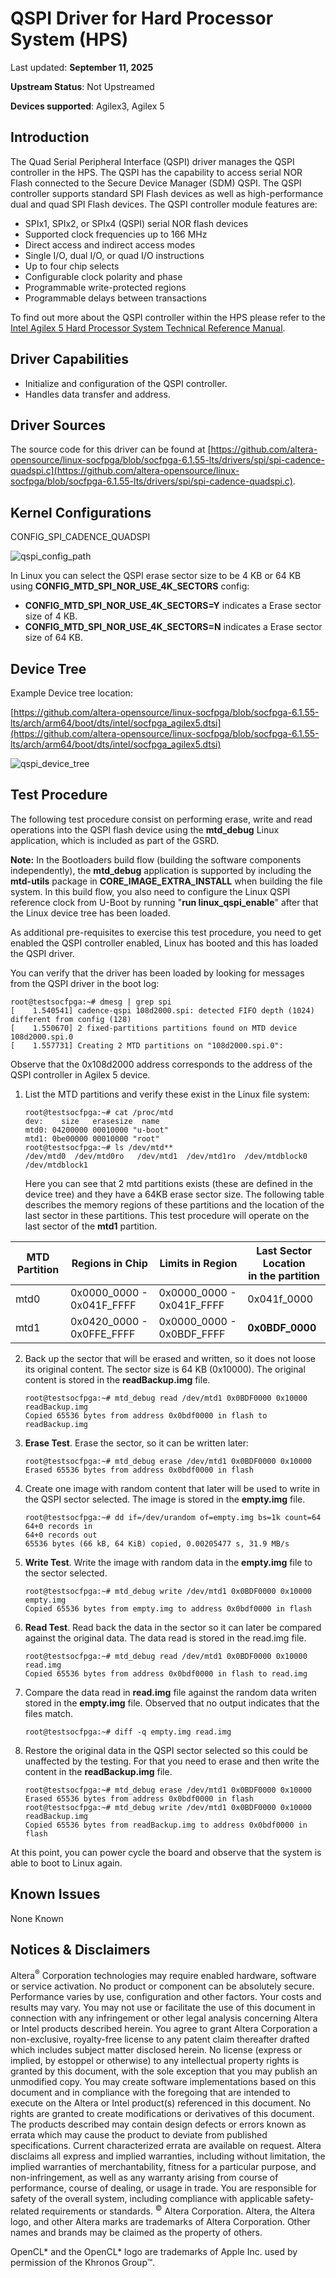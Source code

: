 # **QSPI Driver for Hard Processor System (HPS)**

Last updated: **September 11, 2025** 

**Upstream Status**: Not Upstreamed

**Devices supported**: Agilex3, Agilex 5

## **Introduction**

The Quad Serial Peripheral Interface (QSPI) driver manages the QSPI controller in the HPS.  The QSPI has the capability to access serial NOR Flash connected to the Secure Device Manager (SDM) QSPI. The QSPI controller supports standard SPI Flash devices as well as high-performance dual and quad SPI Flash devices. The QSPI controller module features are:

* SPIx1, SPIx2, or SPIx4 (QSPI) serial NOR flash devices
* Supported clock frequencies up to 166 MHz
* Direct access and indirect access modes
* Single I/O, dual I/O, or quad I/O instructions
* Up to four chip selects
* Configurable clock polarity and phase
* Programmable write-protected regions
* Programmable delays between transactions

To find out more about the QSPI controller within the HPS please refer to the [Intel Agilex 5 Hard Processor System Technical Reference Manual](https://www.intel.com/content/www/us/en/docs/programmable/814346). 

## **Driver Capabilities**

* Initialize and configuration of the QSPI controller.
* Handles data transfer and address.

## **Driver Sources**

The source code for this driver can be found at [https://github.com/altera-opensource/linux-socfpga/blob/socfpga-6.1.55-lts/drivers/spi/spi-cadence-quadspi.c](https://github.com/altera-opensource/linux-socfpga/blob/socfpga-6.1.55-lts/drivers/spi/spi-cadence-quadspi.c).

## **Kernel Configurations**

CONFIG_SPI_CADENCE_QUADSPI

![qspi_config_path](images/qspi_config_path.png)

In Linux you can select the QSPI erase sector size to be 4 KB or 64 KB using **CONFIG_MTD_SPI_NOR_USE_4K_SECTORS** config:

* **CONFIG_MTD_SPI_NOR_USE_4K_SECTORS=Y**  indicates a Erase sector size of 4 KB.
* **CONFIG_MTD_SPI_NOR_USE_4K_SECTORS=N**  indicates a Erase sector size of 64 KB.


## Device Tree

Example Device tree location:

[https://github.com/altera-opensource/linux-socfpga/blob/socfpga-6.1.55-lts/arch/arm64/boot/dts/intel/socfpga_agilex5.dtsi](https://github.com/altera-opensource/linux-socfpga/blob/socfpga-6.1.55-lts/arch/arm64/boot/dts/intel/socfpga_agilex5.dtsi)

![qspi_device_tree](images/qspi_device_tree.png)


## **Test Procedure**

The following test procedure consist on performing erase, write and read operations into the QSPI flash device using the **mtd_debug** Linux application, which is included as part of the GSRD.

**Note:** In the Bootloaders build flow (building the software components independently),  the **mtd_debug** application is supported by including the **mtd-utils** package in **CORE_IMAGE_EXTRA_INSTALL** when building the file system. In this build flow, you also need to configure the Linux QSPI reference clock from U-Boot by running "**run  linux_qspi_enable**" after that the Linux device tree has been loaded.

As additional pre-requisites  to exercise this test procedure, you need to get enabled the QSPI controller enabled, Linux has booted  and this has loaded the QSPI driver. 

You can verify that the driver has been loaded by looking for messages from the QSPI driver in the boot log:

```
root@testsocfpga:~# dmesg | grep spi
[    1.540541] cadence-qspi 108d2000.spi: detected FIFO depth (1024) different from config (128)
[    1.550670] 2 fixed-partitions partitions found on MTD device 108d2000.spi.0
[    1.557731] Creating 2 MTD partitions on "108d2000.spi.0":
```

Observe that the 0x108d2000 address corresponds to the address of the QSPI controller in Agilex 5 device.

1. List the MTD partitions and verify these exist in the Linux file system:
   ```
   root@testsocfpga:~# cat /proc/mtd
   dev:    size   erasesize  name
   mtd0: 04200000 00010000 "u-boot"
   mtd1: 0be00000 00010000 "root"
   root@testsocfpga:~# ls /dev/mtd**
   /dev/mtd0  /dev/mtd0ro	/dev/mtd1  /dev/mtd1ro	/dev/mtdblock0	 /dev/mtdblock1
   ```
   Here you can see that 2 mtd partitions exists (these are defined in the device tree) and they have a 64KB erase sector size. The following table describes the memory regions of these partitions and the location of the last sector in these partitions. This test procedure will operate on the last sector of the **mtd1** partition.

| MTD Partition | Regions in Chip | Limits in Region | Last Sector Location <br>in the partition |
| ---| --- | --- | --- |
| mtd0 | 0x0000_0000 - 0x041F_FFFF | 0x0000_0000 - 0x041F_FFFF | 0x041f_0000 |
| mtd1 | 0x0420_0000 - 0x0FFE_FFFF | 0x0000_0000 - 0x0BDF_FFFF | **0x0BDF_0000** |

2. Back up the sector that will be erased and written, so it does not loose its original content. The sector size is 64 KB (0x10000). The original content is stored in the **readBackup.img** file.

   ```
   root@testsocfpga:~# mtd_debug read /dev/mtd1 0x0BDF0000 0x10000 readBackup.img
   Copied 65536 bytes from address 0x0bdf0000 in flash to readBackup.img
   ```
   
3. **Erase Test**. Erase the sector, so it can be written later:

   ```
   root@testsocfpga:~# mtd_debug erase /dev/mtd1 0x0BDF0000 0x10000
   Erased 65536 bytes from address 0x0bdf0000 in flash
   ```
   
4. Create one image with random content that later will be used to write in the QSPI sector selected. The image is stored in the **empty.img** file.

   ```
   root@testsocfpga:~# dd if=/dev/urandom of=empty.img bs=1k count=64
   64+0 records in
   64+0 records out
   65536 bytes (66 kB, 64 KiB) copied, 0.00205477 s, 31.9 MB/s
   ```
   
5. **Write Test**. Write the image with random data in the **empty.img** file to the sector selected.

   ```
   root@testsocfpga:~# mtd_debug write /dev/mtd1 0x0BDF0000 0x10000 empty.img
   Copied 65536 bytes from empty.img to address 0x0bdf0000 in flash
   ```
6. **Read Test**. Read back the data in the sector so it can later be compared against the original data. The data read is stored in the read.img file.

   ```
   root@testsocfpga:~# mtd_debug read /dev/mtd1 0x0BDF0000 0x10000 read.img
   Copied 65536 bytes from address 0x0bdf0000 in flash to read.img
   ```

7. Compare the data read in **read.img** file against the random data writen stored in the **empty.img** file. Observed that no output indicates that the files match.

   ```
   root@testsocfpga:~# diff -q empty.img read.img
   ```
8. Restore the original data in the QSPI sector selected so this could be unaffected by the testing. For that you need to erase and then write the content in the **readBackup.img** file.

   ```
   root@testsocfpga:~# mtd_debug erase /dev/mtd1 0x0BDF0000 0x10000
   Erased 65536 bytes from address 0x0bdf0000 in flash
   root@testsocfpga:~# mtd_debug write /dev/mtd1 0x0BDF0000 0x10000 readBackup.img
   Copied 65536 bytes from readBackup.img to address 0x0bdf0000 in flash 
   ```
   

At this point, you can power cycle the board and observe that the system is able to boot to Linux again.

## **Known Issues**

None Known

## Notices & Disclaimers

Altera<sup>&reg;</sup> Corporation technologies may require enabled hardware, software or service activation.
No product or component can be absolutely secure. 
Performance varies by use, configuration and other factors.
Your costs and results may vary. 
You may not use or facilitate the use of this document in connection with any infringement or other legal analysis concerning Altera or Intel products described herein. You agree to grant Altera Corporation a non-exclusive, royalty-free license to any patent claim thereafter drafted which includes subject matter disclosed herein.
No license (express or implied, by estoppel or otherwise) to any intellectual property rights is granted by this document, with the sole exception that you may publish an unmodified copy. You may create software implementations based on this document and in compliance with the foregoing that are intended to execute on the Altera or Intel product(s) referenced in this document. No rights are granted to create modifications or derivatives of this document.
The products described may contain design defects or errors known as errata which may cause the product to deviate from published specifications.  Current characterized errata are available on request.
Altera disclaims all express and implied warranties, including without limitation, the implied warranties of merchantability, fitness for a particular purpose, and non-infringement, as well as any warranty arising from course of performance, course of dealing, or usage in trade.
You are responsible for safety of the overall system, including compliance with applicable safety-related requirements or standards. 
<sup>&copy;</sup> Altera Corporation.  Altera, the Altera logo, and other Altera marks are trademarks of Altera Corporation.  Other names and brands may be claimed as the property of others. 

OpenCL* and the OpenCL* logo are trademarks of Apple Inc. used by permission of the Khronos Group™. 
